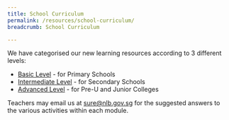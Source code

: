 ```yaml
---
title: School Curriculum
permalink: /resources/school-curriculum/
breadcrumb: School Curriculum

---
```


We have categorised our new learning resources according to 3 different levels:

- [Basic Level](/resources/school-curriculum/basic/part1-sure/) - for Primary Schools
- [Intermediate Level](/resources/school-curriculum/intermediate/part1-sure/) - for Secondary Schools
- [Advanced Level](/resources/school-curriculum/advanced/part1-sure/) - for Pre-U and Junior Colleges

Teachers may email us at [sure@nlb.gov.sg](mailto:sure@nlb.gov.sg?subject="Answer%20keys%20to%20SURE%20Activities") for the suggested answers to the various activities within each module.

